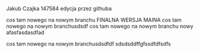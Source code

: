 Jakub Czajka 147584
edycja przez githuba

cos tam nowego na nowym branchu FINALNA WERSJA MAINA
cos tam nowego na nowym branchusdsdf
cos tam nowego na nowym branchu
nowy afasfasdasdfad

cos tam nowego na nowym branchusdsdfdf
sdsdsddffgfssdfdfsdfs